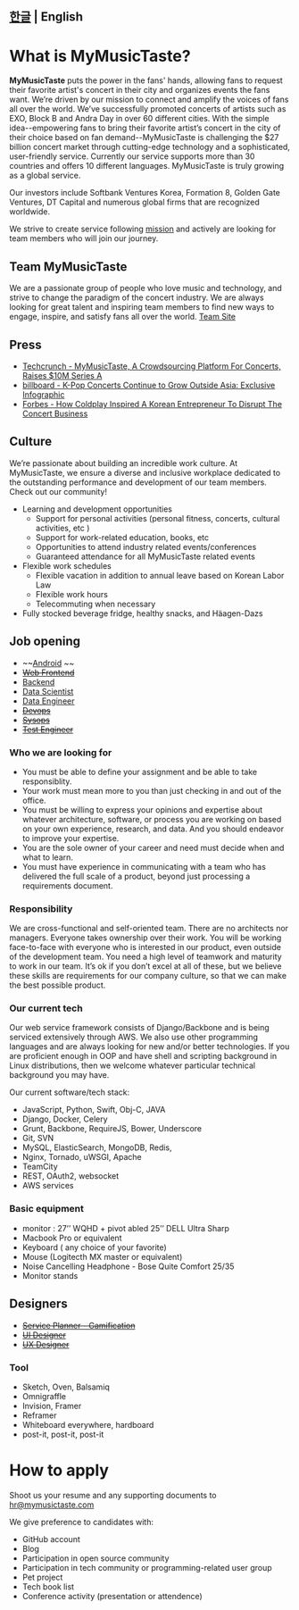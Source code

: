 [한글](README.md)  | English
---

# What is MyMusicTaste?

**MyMusicTaste** puts the power in the fans' hands, allowing fans to request their favorite artist's concert in their city and organizes events the fans want. We’re driven by our mission to connect and amplify the voices of fans all over the world. We’ve successfully promoted concerts of artists such as EXO, Block B and Andra Day in over 60 different cities. With the simple idea--empowering fans to bring their favorite artist’s concert in the city of their choice based on fan demand--MyMusicTaste is challenging the $27 billion concert market through cutting-edge technology and a sophisticated, user-friendly service. Currently our service supports more than 30 countries and offers 10 different languages. MyMusicTaste is truly growing as a global service.

Our investors include Softbank Ventures Korea, Formation 8, Golden Gate Ventures, DT Capital and numerous global firms that are recognized worldwide.

We strive to create service following [mission](Service_Mission.pdf) and actively are looking for team members who will join our journey.


## Team MyMusicTaste

We are a passionate group of people who love music and technology, and strive to change the paradigm of the concert industry. We are always looking for great talent and inspiring team members to find new ways to engage, inspire, and satisfy fans all over the world. 
[Team Site](https://team.mymusictaste.com)


## Press
- [Techcrunch - MyMusicTaste, A Crowdsourcing Platform For Concerts, Raises $10M Series A](https://techcrunch.com/2016/01/07/mymusictaste-a-crowdsourcing-platform-for-concerts-raises-10m-series-a/)
- [billboard - K-Pop Concerts Continue to Grow Outside Asia: Exclusive Infographic](http://www.billboard.com/articles/columns/k-town/7350481/international-k-pop-concerts-growth-infographic)
- [Forbes - How Coldplay Inspired A Korean Entrepreneur To Disrupt The Concert Business](http://www.forbes.com/sites/amyguttman/2016/02/15/how-coldplay-inspired-a-korean-entrepreneur-to-disrupt-the-concert-business/#4686279e2227)

## Culture

We’re passionate about building an incredible work culture. At MyMusicTaste, we ensure a diverse and inclusive workplace dedicated to the outstanding performance and development of our team members. Check out our community!

- Learning and development opportunities 
  * Support for personal activities (personal fitness, concerts, cultural activities, etc )
  * Support for work-related education, books, etc
  * Opportunities to attend industry related events/conferences
  * Guaranteed attendance for all MyMusicTaste related events
- Flexible work schedules
  * Flexible vacation in addition to annual leave based on Korean Labor Law
  * Flexible work hours
  * Telecommuting when necessary
- Fully stocked beverage fridge, healthy snacks, and Häagen-Dazs

## Job opening
- ~~[Android](android.md) ~~
- ~~[Web Frontend](frontend.md)~~ 
- [Backend](backend.md)
- [Data Scientist](datascience.md)
- [Data Engineer](dataengineer.md)
- ~~[Devops](devops.md)~~
- ~~[Sysops](sysops.md)~~
- ~~[Test Engineer](testengineer.md)~~

### Who we are looking for
  - You must be able to define your assignment and be able to take responsiblity.
  - Your work must mean more to you than just checking in and out of the office.
  - You must be willing to express your opinions and expertise about whatever architecture, software, or process you are working on based on your own experience, research, and data. And you should endeavor to improve your expertise.
  - You are the sole owner of your career and need must decide when and what to learn.
  - You must have experience in communicating with a team who has delivered the full scale of a product, beyond just processing a requirements document.

### Responsibility
We are cross-functional and self-oriented team. There are no architects nor managers. Everyone takes ownership over their work. You will be working face-to-face with everyone who is interested in our product, even outside of the development team. You need a high level of teamwork and maturity to work in our team. It’s ok if you don’t excel at all of these, but we believe these skills are requirements for our company culture, so that we can make the best possible product.

### Our current tech
Our web service framework consists of Django/Backbone and is being serviced extensively through AWS. We also use other programming languages and are always looking for new and/or better technologies. If you are proficient enough in OOP and have shell and scripting background in Linux distributions, then we welcome whatever particular technical background you may have.

Our current software/tech stack:
- JavaScript, Python, Swift, Obj-C, JAVA 
- Django, Docker, Celery
- Grunt, Backbone, RequireJS, Bower, Underscore
- Git, SVN
- MySQL, ElasticSearch, MongoDB, Redis, 
- Nginx, Tornado, uWSGI, Apache
- TeamCity
- REST, OAuth2, websocket
- AWS services

### Basic equipment
- monitor : 27’’ WQHD + pivot abled 25’’ DELL Ultra Sharp 
- Macbook Pro or equivalent
- Keyboard ( any choice of your favorite)
- Mouse (Logitecth MX master or equivalent)
- Noise Cancelling Headphone - Bose Quite Comfort 25/35
- Monitor stands 

## Designers
- ~~[Service Planner - Gamification](serviceplanner.md)~~
- ~~[UI Designer](uidesigner.md)~~
- ~~[UX Designer](uxdesigner.md)~~ 

### Tool
- Sketch, Oven, Balsamiq
- Omnigraffle
- Invision, Framer
- Reframer
- Whiteboard everywhere, hardboard
- post-it, post-it, post-it

# How to apply
Shoot us your resume and any supporting documents to hr@mymusictaste.com

We give preference to candidates with:
- GitHub account
- Blog
- Participation in open source community
- Participation in tech community or programming-related user group
- Pet project
- Tech book list
- Conference activity (presentation or attendence)
